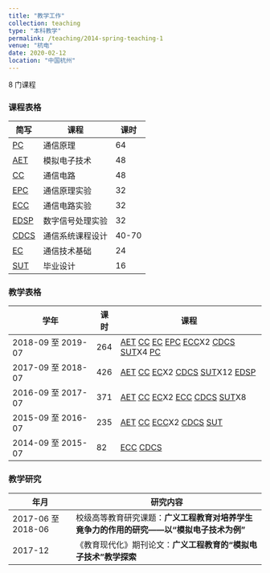 ```yaml
---
title: "教学工作"
collection: teaching
type: "本科教学"
permalink: /teaching/2014-spring-teaching-1
venue: "杭电"
date: 2020-02-12
location: "中国杭州"
---
```

8 门课程

### 课程表格

| 简写                 |     课程  |       课时  |
| ---------------- | ------------------------------------|--------|
| [PC](#)        | 通信原理          |      64|
| [AET](#)       | 模拟电子技术     |      48|
| [CC](#)       | 通信电路              |      48|
| [EPC](#)       | 通信原理实验 |   32|
| [ECC](#)      | 通信电路实验 |         32|
| [EDSP](#)      | 数字信号处理实验 |      32|
| [CDCS](#)      | 通信系统课程设计 |   40-70|
| [EC](#)      | 通信技术基础 |                      24|
| [SUT](#)      | 毕业设计 |           16|

### 教学表格

| 学年            | 课时  |     课程                                                     |
| --------         | ------ | ------------------------------------------------------------ |
| 2018-09 至 2019-07   | 264   |[AET](#) [CC](#) [EC](#) [EPC](#) [ECC](#)X2 [CDCS](#) [SUT](#)X4 [PC](#) |
| 2017-09 至 2018-07   | 426   |[AET](#) [CC](#) [EC](#)X2 [CDCS](#) [SUT](#)X12 [EDSP](#)  |
| 2016-09 至 2017-07   | 371  |[AET](#) [CC](#) [EC](#)X2 [ECC](#) [CDCS](#) [SUT](#)X8|
| 2015-09 至 2016-07   | 235   |[AET](#) [CC](#) [ECC](#)X2 [CDCS](#) [SUT](#) |
| 2014-09 至 2015-07  | 82   |[ECC](#) [CDCS](#)|

### 教学研究

| 年月           | 研究内容                                             |
| --------         | ----------------------------------------------- |
| 2017-06 至 2018-06   | 校级高等教育研究课题：**广义工程教育对培养学生竟争力的作用的研究——以“模拟电子技术为例”** |
| 2017-12| 《教育现代化》期刊论文：**广义工程教育的“模拟电子技术”教学探索** |

